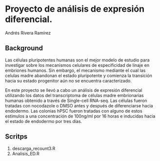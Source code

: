 # Proyecto de análisis de expresión diferencial.
Andrés Rivera Ramírez

## Background 

Las células pluripotentes humanas son el mejor modelo de estudio para investigar sobre los mecanismos celulares de especificidad de linaje en embriones humanos. Sin embargo, el mecanismo mediante el cual las celulas madre abandonan el estado pluripotente y comienza la transición hacia su estado progenitor aún no se encuentra caracterizado. 

En este proyecto se llevó a cabo un análisis de expresión diferencial utilizando los datos del transcriptoma de células madre embrionarias humanas obtenido a través de Single-cell RNA-seq. Las células fueron tratadas con nocodazole o DMSO antes y después de diferenciarse hacia endodermo. Las colonias hPSC fueron tratadas con alguno de estos estímulos a una concentración de 100ng/ml por 16 horas e inducidas hacia el estado de endodermo por tres días. 


## Scritps

1. descarga_recount3.R
2. Analisis_ED.R
